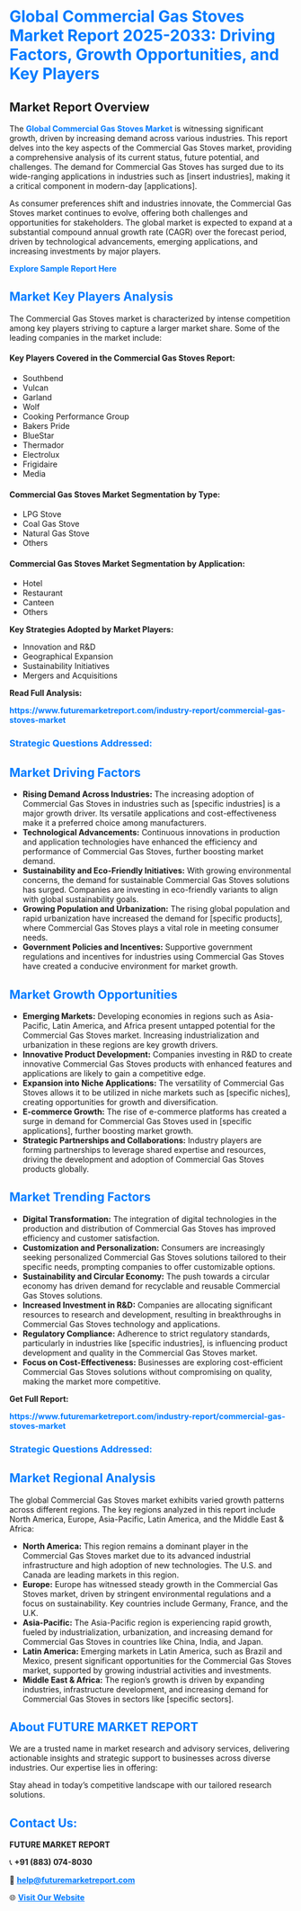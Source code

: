 <h1 style="color: #007BFF;">Global Commercial Gas Stoves Market Report 2025-2033: Driving Factors, Growth Opportunities, and Key Players</h1>

<section id="overview">
<h2>Market Report Overview</h2>
<p>The <a href="https://www.futuremarketreport.com/industry-report/commercial-gas-stoves-market" style="color: #007BFF; text-decoration: none;"><strong>Global Commercial Gas Stoves Market</strong></a> is witnessing significant growth, driven by increasing demand across various industries. This report delves into the key aspects of the Commercial Gas Stoves market, providing a comprehensive analysis of its current status, future potential, and challenges. The demand for Commercial Gas Stoves has surged due to its wide-ranging applications in industries such as [insert industries], making it a critical component in modern-day [applications].</p>
<p>As consumer preferences shift and industries innovate, the Commercial Gas Stoves market continues to evolve, offering both challenges and opportunities for stakeholders. The global market is expected to expand at a substantial compound annual growth rate (CAGR) over the forecast period, driven by technological advancements, emerging applications, and increasing investments by major players.</p>
</section>

<section id="overview">
<p><a href="https://www.futuremarketreport.com/request-sample/reportId=58809" style="color: #007BFF; text-decoration: none;"><strong>Explore Sample Report Here</strong></a></p>
</section>

<section id="key-players">
<h2 style="color: #007BFF;">Market Key Players Analysis</h2>
<p>The Commercial Gas Stoves market is characterized by intense competition among key players striving to capture a larger market share. Some of the leading companies in the market include:</p>
<h4>Key Players Covered in the Commercial Gas Stoves Report:</h4>
<ul><li>Southbend</li><li>Vulcan</li><li>Garland</li><li>Wolf</li><li>Cooking Performance Group</li><li>Bakers Pride</li><li>BlueStar</li><li>Thermador</li><li>Electrolux</li><li>Frigidaire</li><li>Media</li></ul>
<h4>Commercial Gas Stoves Market Segmentation by Type:</h4>
<ul><li>LPG Stove</li><li>Coal Gas Stove</li><li>Natural Gas Stove</li><li>Others</li></ul>

<h4>Commercial Gas Stoves Market Segmentation by Application:</h4>
<ul><li>Hotel</li><li>Restaurant</li><li>Canteen</li><li>Others</li></ul>
<p><strong>Key Strategies Adopted by Market Players:</strong></p>
<ul>
<li>Innovation and R&D</li>
<li>Geographical Expansion</li>
<li>Sustainability Initiatives</li>
<li>Mergers and Acquisitions</li>
</ul>
</section>

<section>
<p><strong>Read Full Analysis: </strong></p><a href="https://www.futuremarketreport.com/industry-report/commercial-gas-stoves-market" style="color: #007BFF; text-decoration: none;"><strong>https://www.futuremarketreport.com/industry-report/commercial-gas-stoves-market</strong></a>
<h3 style="color: #007BFF;">Strategic Questions Addressed:</h3>
</section>

<section id="driving-factors">
<h2 style="color: #007BFF;">Market Driving Factors</h2>
<ul>
<li><strong>Rising Demand Across Industries:</strong> The increasing adoption of Commercial Gas Stoves in industries such as [specific industries] is a major growth driver. Its versatile applications and cost-effectiveness make it a preferred choice among manufacturers.</li>
<li><strong>Technological Advancements:</strong> Continuous innovations in production and application technologies have enhanced the efficiency and performance of Commercial Gas Stoves, further boosting market demand.</li>
<li><strong>Sustainability and Eco-Friendly Initiatives:</strong> With growing environmental concerns, the demand for sustainable Commercial Gas Stoves solutions has surged. Companies are investing in eco-friendly variants to align with global sustainability goals.</li>
<li><strong>Growing Population and Urbanization:</strong> The rising global population and rapid urbanization have increased the demand for [specific products], where Commercial Gas Stoves plays a vital role in meeting consumer needs.</li>
<li><strong>Government Policies and Incentives:</strong> Supportive government regulations and incentives for industries using Commercial Gas Stoves have created a conducive environment for market growth.</li>
</ul>
</section>

<section id="growth-opportunities">
<h2 style="color: #007BFF;">Market Growth Opportunities</h2>
<ul>
<li><strong>Emerging Markets:</strong> Developing economies in regions such as Asia-Pacific, Latin America, and Africa present untapped potential for the Commercial Gas Stoves market. Increasing industrialization and urbanization in these regions are key growth drivers.</li>
<li><strong>Innovative Product Development:</strong> Companies investing in R&D to create innovative Commercial Gas Stoves products with enhanced features and applications are likely to gain a competitive edge.</li>
<li><strong>Expansion into Niche Applications:</strong> The versatility of Commercial Gas Stoves allows it to be utilized in niche markets such as [specific niches], creating opportunities for growth and diversification.</li>
<li><strong>E-commerce Growth:</strong> The rise of e-commerce platforms has created a surge in demand for Commercial Gas Stoves used in [specific applications], further boosting market growth.</li>
<li><strong>Strategic Partnerships and Collaborations:</strong> Industry players are forming partnerships to leverage shared expertise and resources, driving the development and adoption of Commercial Gas Stoves products globally.</li>
</ul>
</section>

<section id="trending-factors">
<h2 style="color: #007BFF;">Market Trending Factors</h2>
<ul>
<li><strong>Digital Transformation:</strong> The integration of digital technologies in the production and distribution of Commercial Gas Stoves has improved efficiency and customer satisfaction.</li>
<li><strong>Customization and Personalization:</strong> Consumers are increasingly seeking personalized Commercial Gas Stoves solutions tailored to their specific needs, prompting companies to offer customizable options.</li>
<li><strong>Sustainability and Circular Economy:</strong> The push towards a circular economy has driven demand for recyclable and reusable Commercial Gas Stoves solutions.</li>
<li><strong>Increased Investment in R&D:</strong> Companies are allocating significant resources to research and development, resulting in breakthroughs in Commercial Gas Stoves technology and applications.</li>
<li><strong>Regulatory Compliance:</strong> Adherence to strict regulatory standards, particularly in industries like [specific industries], is influencing product development and quality in the Commercial Gas Stoves market.</li>
<li><strong>Focus on Cost-Effectiveness:</strong> Businesses are exploring cost-efficient Commercial Gas Stoves solutions without compromising on quality, making the market more competitive.</li>
</ul>
</section>

<section>
<p><strong>Get Full Report: </strong></p><a href="https://www.futuremarketreport.com/industry-report/commercial-gas-stoves-market" style="color: #007BFF; text-decoration: none;"><strong>https://www.futuremarketreport.com/industry-report/commercial-gas-stoves-market</strong></a>
<h3 style="color: #007BFF;">Strategic Questions Addressed:</h3>
</section>


<section id="regional-analysis">
<h2 style="color: #007BFF;">Market Regional Analysis</h2>
<p>The global Commercial Gas Stoves market exhibits varied growth patterns across different regions. The key regions analyzed in this report include North America, Europe, Asia-Pacific, Latin America, and the Middle East & Africa:</p>
<ul>
<li><strong>North America:</strong> This region remains a dominant player in the Commercial Gas Stoves market due to its advanced industrial infrastructure and high adoption of new technologies. The U.S. and Canada are leading markets in this region.</li>
<li><strong>Europe:</strong> Europe has witnessed steady growth in the Commercial Gas Stoves market, driven by stringent environmental regulations and a focus on sustainability. Key countries include Germany, France, and the U.K.</li>
<li><strong>Asia-Pacific:</strong> The Asia-Pacific region is experiencing rapid growth, fueled by industrialization, urbanization, and increasing demand for Commercial Gas Stoves in countries like China, India, and Japan.</li>
<li><strong>Latin America:</strong> Emerging markets in Latin America, such as Brazil and Mexico, present significant opportunities for the Commercial Gas Stoves market, supported by growing industrial activities and investments.</li>
<li><strong>Middle East & Africa:</strong> The region’s growth is driven by expanding industries, infrastructure development, and increasing demand for Commercial Gas Stoves in sectors like [specific sectors].</li>
</ul>
</section>

<footer>
<h2 style="color: #007BFF;">About FUTURE MARKET REPORT</h2>
<p>We are a trusted name in market research and advisory services, delivering actionable insights and strategic support to businesses across diverse industries. Our expertise lies in offering:</p>

<p>Stay ahead in today’s competitive landscape with our tailored research solutions.</p>

<h2 style="color: #007BFF;">Contact Us:</h2>
<p><strong>FUTURE MARKET REPORT</strong></p>
<p>📞 <strong>+91 (883) 074-8030</strong></p>
<p>📧 <strong><a href="mailto:help@futuremarketreport.com" style="color: #007BFF;">help@futuremarketreport.com</a></strong></p>
<p>🌐 <strong><a href="https://www.futuremarketreport.com/" style="color: #007BFF;">Visit Our Website</a></strong></p>
</footer>